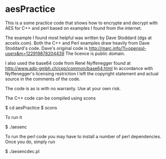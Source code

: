 aesPractice
===========

This is a some practice code that shows how to encrypte and decrypt with AES for C++ and perl based on examples I found from the internet. 

The example I found most helpful was written by Dave Stoddard (dgs at accelix.com). Both the C++ and Perl examples draw heavily from Dave Stoddard's code. Dave's original code is http://marc.info/?l=openssl-users&m=122919878204439 The licence is public domain.

I also used the base64 code from René Nyffenegger found at http://www.adp-gmbh.ch/cpp/common/base64.html
In accordance with Nyffenegger's licensing restriction I left the copyright statement and actual source in the comments of the code.

The code is as is with no warranty. Use at your own risk.


The C++ code can be compiled using scons

  $ cd aesPractice
  $ scons

To run it

  $ ./aesenc


To run the perl code you may have to install a number of perl dependencies. Once you do, simply run

  $ ./aesencdec.pl 


